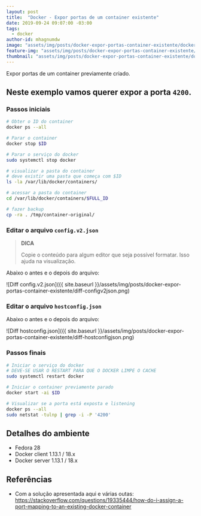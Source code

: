 ```yaml
---
layout: post
title:  "Docker - Expor portas de um container existente"
date: 2019-09-24 09:07:00 -03:00
tags:
  - docker
author-id: mhagnumdw
image: "assets/img/posts/docker-expor-portas-container-existente/docker-network-ports-banner.png"
feature-img: "assets/img/posts/docker-expor-portas-container-existente/docker-network-ports-banner.png"
thumbnail: "assets/img/posts/docker-expor-portas-container-existente/docker-network-ports-banner.png"
---
```


Expor portas de um container previamente criado.

<!--more-->

## Neste exemplo vamos querer expor a porta `4200`.

### Passos iniciais

```bash
# Obter o ID do container
docker ps --all

# Parar o container
docker stop $ID

# Parar o serviço do docker
sudo systemctl stop docker

# visualizar a pasta do container
# deve existir uma pasta que começa com $ID
ls -la /var/lib/docker/containers/

# acessar a pasta do container
cd /var/lib/docker/containers/$FULL_ID

# fazer backup
cp -ra . /tmp/container-original/
```

### Editar o arquivo `config.v2.json`

> **DICA**
> <p>Copie o conteúdo para algum editor que seja possível formatar. Isso ajuda na visualização.</p>

 Abaixo o antes e o depois do arquivo:

![Diff config.v2.json]({{ site.baseurl }}/assets/img/posts/docker-expor-portas-container-existente/diff-configv2json.png)

### Editar o arquivo `hostconfig.json`

Abaixo o antes e o depois do arquivo:

![Diff hostconfig.json]({{ site.baseurl }}/assets/img/posts/docker-expor-portas-container-existente/diff-hostconfigjson.png)

### Passos finais

```bash
# Iniciar o serviço do docker
# DEVE-SE USAR O RESTART PARA QUE O DOCKER LIMPE O CACHE
sudo systemctl restart docker

# Iniciar o container previamente parado
docker start -ai $ID

# Visualizar se a porta está exposta e listening
docker ps --all
sudo netstat -tulnp | grep -i -P '4200'
```


## Detalhes do ambiente
- Fedora 28
- Docker client 1.13.1 / 18.x
- Docker server 1.13.1 / 18.x


## Referências
- Com a solução apresentada aqui e várias outas: https://stackoverflow.com/questions/19335444/how-do-i-assign-a-port-mapping-to-an-existing-docker-container
